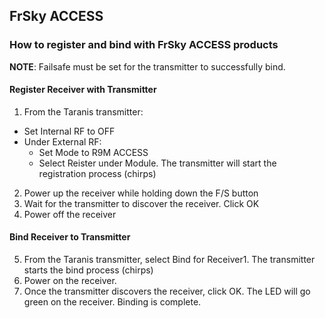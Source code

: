 
## FrSky ACCESS

### How to register and bind with FrSky ACCESS products

**NOTE**: Failsafe must be set for the transmitter to successfully bind.

####  Register Receiver with Transmitter

1. From the Taranis transmitter:
  - Set Internal RF to OFF
  - Under External RF:
    - Set Mode to R9M ACCESS
    - Select Reister under Module.  The transmitter will start the registration process (chirps)
2. Power up the receiver while holding down the F/S button
3. Wait for the transmitter to discover the receiver.  Click OK
4. Power off the receiver

####  Bind Receiver to Transmitter

5. From the Taranis transmitter, select Bind for Receiver1.  The transmitter starts the bind process (chirps)
6. Power on the receiver.   
7. Once the transmitter discovers the receiver, click OK.   The LED will go green on the receiver.  Binding is complete.
